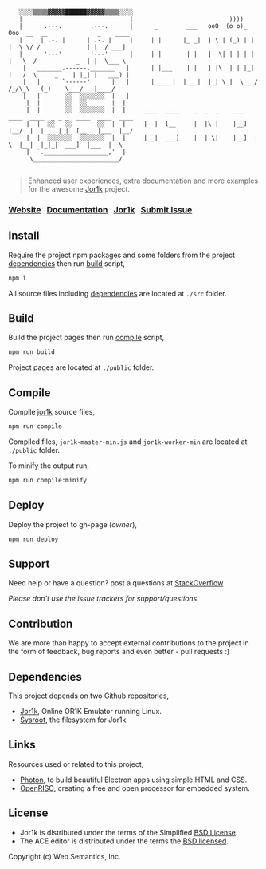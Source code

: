 ```

   ░░░░▒▒▒▒▓▓▓▓▓██████▓▓▓▓▓▒▒▒▒░░░░
   |                              |                           ))))
   |      .---.        .---.      |      _        ___   ooO  (o o)_ Ooo  __  __              _    ____  
   |     | .-. |      | .-. |     |     | |      |_ _|  | \ | (_) | | |  \ \/ /             | |  / ___|
   |      '---'        '---'      |     | |       | |   |  \| | | | | |   \  /           _  | |  \___ \
    |   _______.------._______   |      | |___    | |   | |\  | | |_| |   /  \     _    | |_| |   ___) |   
    |   |      `------'      |   |      |_____|  |___|  |_| \_|  \___/   /_/\_\   (_)    \___/   |____/  
    |   |       ░░  ░░░░░░░  |   |     
     |  |       ░░  ░░       |  |
     |  |       ░░  ░░░░░░░  |  |     ____  ____    _  _  _    ___   ____  ____  _ _ _  ____  ____  ____
     |  |  ░░   ░░       ░░  |  |     |  |  [__     |  |\ |    |__]  |__/  |  |  | | |  [__   |___  |__/
     |  |  ░░░░░░░  ░░░░░░░  |  |     |__|  ___]    |  | \|    |__]  |  \  |__|  |_|_|  ___]  |___  |  \
     |  `.__________________,'  |
      \________________________/


```

> Enhanced user experiences, extra documentation and more examples for the awesome [Jor1k](https://github.com/s-macke/jor1k) project.

### [Website](https://websemantics.github.io/linux.js)&nbsp;&nbsp;&nbsp;[Documentation](https://websemantics.github.io/linux.js/documentation)&nbsp;&nbsp;&nbsp;[Jor1k](https://s-macke.github.io/jor1k/)&nbsp;&nbsp;&nbsp;[Submit Issue](https://github.com/websemantics/linux.js/issues)

## Install

Require the project npm packages and some folders from the project [dependencies](#dependencies) then run [build](#build) script,

```bash
npm i
```

All source files including [dependencies](#dependencies) are located at `./src` folder.

## Build

Build the project pages then run [compile](#compile) script,

```bash
npm run build
```

Project pages are located at `./public` folder.

## Compile

Compile [jor1k](https://github.com/s-macke/jor1k) source files,

```bash
npm run compile
```

Compiled files, `jor1k-master-min.js` and `jor1k-worker-min` are located at `./public` folder.

To minify the output run,

```bash
npm run compile:minify
```

## Deploy

Deploy the project to gh-page (*owner*),

```bash
npm run deploy
```

## Support

Need help or have a question? post a questions at [StackOverflow](https://stackoverflow.com/questions/tagged/linux.js+jor1k)

*Please don't use the issue trackers for support/questions.*

## Contribution

We are more than happy to accept external contributions to the project in the form of feedback, bug reports and even better - pull requests :)

## Dependencies

This project depends on two Github repositories,

- [Jor1k](https://github.com/s-macke/jor1k), Online OR1K Emulator running Linux.
- [Sysroot](https://github.com/s-macke/jor1k-sysroot), the filesystem for Jor1k.

## Links

Resources used or related to this project,

- [Photon](https://github.com/connors/photon), to build beautiful Electron apps using simple HTML and CSS.
- [OpenRISC](http://openrisc.io/), creating a free and open processor for embedded system.

## License

- Jor1k is distributed under the terms of the Simplified [BSD License](https://raw.githubusercontent.com/s-macke/jor1k/master/LICENSE.md).
- The ACE editor is distributed under the terms the [BSD licensed](https://raw.githubusercontent.com/ajaxorg/ace/master/LICENSE).

Copyright (c) Web Semantics, Inc.
